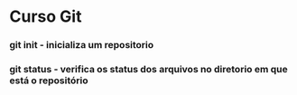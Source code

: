 # Curso Git

### git init - inicializa um repositorio
### git status - verifica os status dos arquivos no diretorio em que está o repositório 
